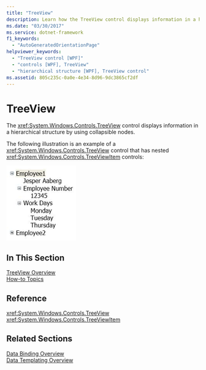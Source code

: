 ```yaml
---
title: "TreeView"
description: Learn how the TreeView control displays information in a hierarchical structure by using collapsible nodes.
ms.date: "03/30/2017"
ms.service: dotnet-framework
f1_keywords: 
  - "AutoGeneratedOrientationPage"
helpviewer_keywords: 
  - "TreeView control [WPF]"
  - "controls [WPF], TreeView"
  - "hierarchical structure [WPF], TreeView control"
ms.assetid: 805c235c-0a0e-4e34-8d96-9dc3865cf2df
---
```

# TreeView

The <xref:System.Windows.Controls.TreeView> control displays information in a hierarchical structure by using collapsible nodes.  
  
 The following illustration is an example of a <xref:System.Windows.Controls.TreeView> control that has nested <xref:System.Windows.Controls.TreeViewItem> controls:  
  
 ![Illustration that shows nested TreeViewItem controls.](./media/treeview/nested-treeviewitem-controls.jpg)  
  
## In This Section  

 [TreeView Overview](treeview-overview.md)  
 [How-to Topics](treeview-how-to-topics.md)  
  
## Reference  

 <xref:System.Windows.Controls.TreeView>  
  <xref:System.Windows.Controls.TreeViewItem>  
  
## Related Sections  

 [Data Binding Overview](../data/index.md)  
  [Data Templating Overview](../data/data-templating-overview.md)
